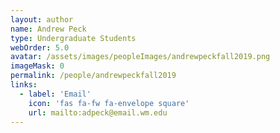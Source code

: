 ```yaml
---
layout: author
name: Andrew Peck
type: Undergraduate Students
webOrder: 5.0
avatar: /assets/images/peopleImages/andrewpeckfall2019.png
imageMask: 0
permalink: /people/andrewpeckfall2019
links:
  - label: 'Email'
    icon: 'fas fa-fw fa-envelope square'
    url: mailto:adpeck@email.wm.edu
---
```

